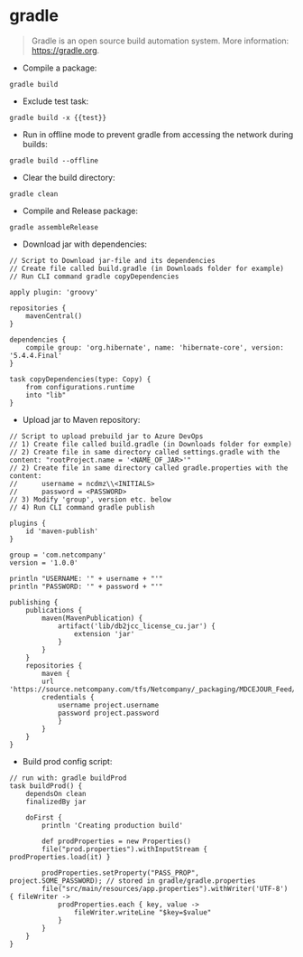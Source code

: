 # gradle

> Gradle is an open source build automation system.
> More information: <https://gradle.org>.

- Compile a package:

`gradle build`

- Exclude test task:

`gradle build -x {{test}}`

- Run in offline mode to prevent gradle from accessing the network during builds:

`gradle build --offline`

- Clear the build directory:

`gradle clean`

- Compile and Release package:

`gradle assembleRelease`

- Download jar with dependencies:

````
// Script to Download jar-file and its dependencies
// Create file called build.gradle (in Downloads folder for example)
// Run CLI command gradle copyDependencies

apply plugin: 'groovy'

repositories {
    mavenCentral()
}

dependencies {
    compile group: 'org.hibernate', name: 'hibernate-core', version: '5.4.4.Final'
}

task copyDependencies(type: Copy) {
    from configurations.runtime
    into "lib"
}
````

- Upload jar to Maven repository:

````
// Script to upload prebuild jar to Azure DevOps
// 1) Create file called build.gradle (in Downloads folder for exmple)
// 2) Create file in same directory called settings.gradle with the content: "rootProject.name = '<NAME_OF_JAR>'"
// 2) Create file in same directory called gradle.properties with the content: 
//		username = ncdmz\\<INITIALS>
//		password = <PASSWORD>
// 3) Modify 'group', version etc. below
// 4) Run CLI command gradle publish

plugins {
    id 'maven-publish'
}

group = 'com.netcompany'
version = '1.0.0'

println "USERNAME: '" + username + "'" 
println "PASSWORD: '" + password + "'" 

publishing {
    publications {
        maven(MavenPublication) {
            artifact('lib/db2jcc_license_cu.jar') {
                extension 'jar'
            }
        }
    }
    repositories {
	    maven {
	    url 'https://source.netcompany.com/tfs/Netcompany/_packaging/MDCEJOUR_Feed/maven/v1'
	    credentials {
	        username project.username
	        password project.password
	    	}
		}
    }
}
````

- Build prod config script:

````
// run with: gradle buildProd 
task buildProd() {
    dependsOn clean
    finalizedBy jar
    
    doFirst {
        println 'Creating production build'
        
        def prodProperties = new Properties()
        file("prod.properties").withInputStream { prodProperties.load(it) }
        
        prodProperties.setProperty("PASS_PROP", project.SOME_PASSWORD); // stored in gradle/gradle.properties 
        file("src/main/resources/app.properties").withWriter('UTF-8') { fileWriter ->
            prodProperties.each { key, value ->
                fileWriter.writeLine "$key=$value"
            }       
        }
    }
}
````